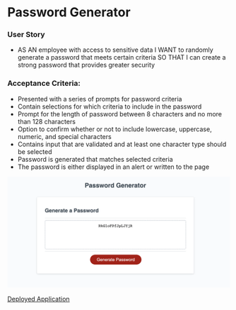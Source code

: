 # Password Generator

### User Story

- AS AN employee with access to sensitive data
  I WANT to randomly generate a password that meets certain criteria
  SO THAT I can create a strong password that provides greater security

### Acceptance Criteria:

- Presented with a series of prompts for password criteria
- Contain selections for which criteria to include in the password
- Prompt for the length of password between 8 characters and no more than 128 characters
- Option to confirm whether or not to include lowercase, uppercase, numeric, and special characters
- Contains input that are validated and at least one character type should be selected
- Password is generated that matches selected criteria
- The password is either displayed in an alert or written to the page

![](./assets/screenshot-password-generator.png)

[Deployed Application]()
